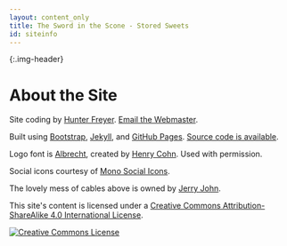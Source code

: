 ```yaml
---
layout: content_only
title: The Sword in the Scone - Stored Sweets
id: siteinfo
---
```

{:.img-header}
# About the Site

Site coding by [Hunter Freyer](http://hjfreyer.com). [Email the Webmaster](mailto:webmaster@swordinthescone.com).

Built using [Bootstrap](http://getbootstrap.com), [Jekyll](http://jekyllrb.com),
and [GitHub Pages](http://pages.github.com).
[Source code is available](https://github.com/SwordInTheScone/swordinthescone.com).

Logo font is [Albrecht](http://www.dafont.com/albrecht.font), created by [Henry
Cohn](mailto:cohnin5@gmail.com). Used with permission.

Social icons courtesy of [Mono Social Icons](http://drinchev.github.io/monosocialiconsfont/).

The lovely mess of cables above is owned by
[Jerry John](https://www.flickr.com/photos/jerryjohn/63351338/).

This site's content is licensed under a <a rel="license" href="http://creativecommons.org/licenses/by-sa/4.0/">Creative Commons Attribution-ShareAlike 4.0 International License</a>.

<a rel="license" href="http://creativecommons.org/licenses/by-sa/4.0/">
  <img alt="Creative Commons License" style="border-width:0" src="https://i.creativecommons.org/l/by-sa/4.0/88x31.png" />
</a>
